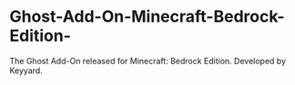 # Ghost-Add-On-Minecraft-Bedrock-Edition-
The Ghost Add-On released for Minecraft: Bedrock Edition. Developed by Keyyard.

